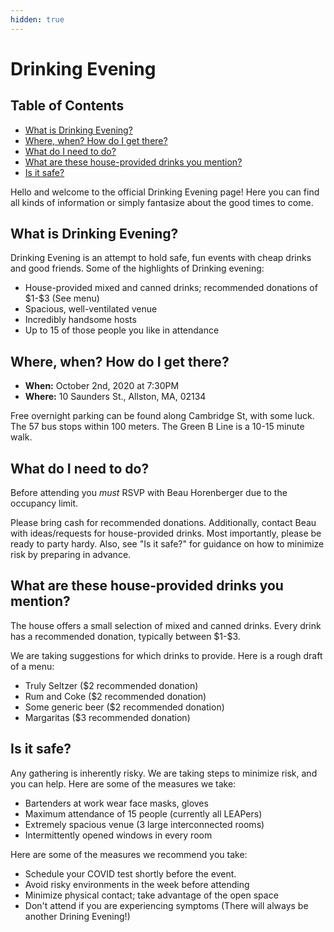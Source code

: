 ```yaml
---
hidden: true
---
```


# Drinking Evening

## Table of Contents <a name="toc"></a>
- [What is Drinking Evening?](#1.0)
- [Where, when? How do I get there?](#2.0)
- [What do I need to do?](#3.0)
- [What are these house-provided drinks you mention?](#4.0)
- [Is it safe?](#5.0)

Hello and welcome to the official Drinking Evening page! Here you can find all kinds of information or simply fantasize about the good times to come.  

## What is Drinking Evening? <a name="1.0"></a>

Drinking Evening is an attempt to hold safe, fun events with cheap drinks and good friends. Some of the highlights of Drinking evening:

* House-provided mixed and canned drinks; recommended donations of \$1-\$3 (See menu)
* Spacious, well-ventilated venue
* Incredibly handsome hosts
* Up to 15 of those people you like in attendance  

## Where, when? How do I get there? <a name="2.0"></a>

* **When:** October 2nd, 2020 at 7:30PM
* **Where:** 10 Saunders St., Allston, MA, 02134

Free overnight parking can be found along Cambridge St, with some luck. The 57 bus stops within 100 meters. The Green B Line is a 10-15 minute walk.  

## What do I need to do? <a name="3.0"></a>

Before attending you *must* RSVP with Beau Horenberger due to the occupancy limit.

Please bring cash for recommended donations. Additionally, contact Beau with ideas/requests for house-provided drinks. Most importantly, please be ready to party hardy. Also, see "Is it safe?" for guidance on how to minimize risk by preparing in advance.  

## What are these house-provided drinks you mention? <a name="4.0"></a>

The house offers a small selection of mixed and canned drinks. Every drink has a recommended donation, typically between \$1-\$3.

We are taking suggestions for which drinks to provide. Here is a rough draft of a menu:

* Truly Seltzer (\$2 recommended donation)
* Rum and Coke (\$2 recommended donation)
* Some generic beer (\$2 recommended donation)
* Margaritas (\$3 recommended donation)  

## Is it safe? <a name="5.0"></a>

Any gathering is inherently risky. We are taking steps to minimize risk, and you can help. Here are some of the measures we take:

* Bartenders at work wear face masks, gloves
* Maximum attendance of 15 people (currently all LEAPers)
* Extremely spacious venue (3 large interconnected rooms)
* Intermittently opened windows in every room

Here are some of the measures we recommend you take:

* Schedule your COVID test shortly before the event.
* Avoid risky environments in the week before attending
* Minimize physical contact; take advantage of the open space
* Don't attend if you are experiencing symptoms (There will always be another Drining Evening!)